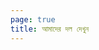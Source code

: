 ```yaml
---
page: true
title: আমাদের দল দেখুন
---
```


<script setup>
import TeamPage from './team/TeamPage.vue'
</script>

<TeamPage />
